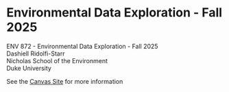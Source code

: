 # Environmental Data Exploration - Fall 2025
ENV 872 - Environmental Data Exploration - Fall 2025  
Dashiell Ridolfi-Starr  
Nicholas School of the Environment  
Duke University  

See the [Canvas Site](https://canvas.duke.edu/courses/62351) for more information
